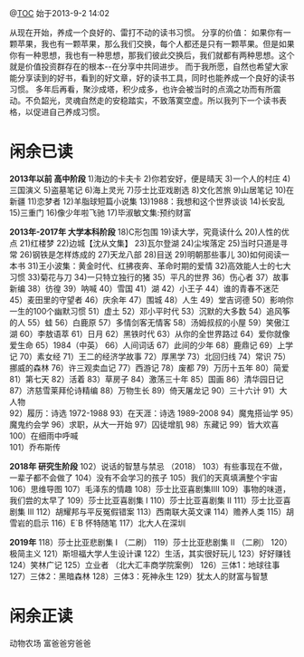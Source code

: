 @[TOC](闲余书单)
                                                                                                        始于2013-9-2 14:02

从现在开始，养成一个良好的、雷打不动的读书习惯。
分享的价值：  如果你有一颗苹果，我也有一颗苹果，那么我们交换，每个人都还是只有一颗苹果。但是如果你有一种思想，我也有一种思想，那我们彼此交换后，我们就都有两种思想。这个就是价值投资群存在的根本--在分享中共同进步。
而于我所愿，自然也希望大家能分享读到的好书，看到的好文章，好的读书工具，同时也能养成一个良好的读书习惯。
多年后再看，聚沙成塔，积少成多，也许会被当时的点滴之功而有所震动。不负韶光，灵魂自然走的安稳踏实，不致落寞空虚。所以我列下一个读书表格，以促进自己养成习惯。


# 闲余已读

**2013年以前 高中阶段**
1)海边的卡夫卡
2)你若安好，便是晴天
3)一个人的村庄
4)三国演义
5)盗墓笔记
6)海上灵光
7)莎士比亚戏剧选
8)文化苦旅
9)山居笔记
10)在新疆
11)恋梦者
12)羊脂球短篇小说集
13)1988：我想和这个世界谈谈
14)长安乱
15)三重门
16)像少年啦飞驰
17)毕淑敏文集:预约财富

**2013年-2017年 大学本科阶段**
18)C形包围
19)读大学，究竟读什么
20)人性的优点
21)红楼梦
22)边城【沈从文集】 
23)瓦尔登湖
24)尘埃落定
25)当时只道是寻常
26)钢铁是怎样炼成的
27)天龙八部
28)目送
29)明朝那些事儿
30)如何阅读一本书 
31)王小波集：黄金时代、红拂夜奔、革命时期的爱情 
32)高效能人士的七大习惯
33)菊花与刀 
34)一只特立独行的猪 
35）平凡的世界
36）伤心者 
37）故事新编
38）彷徨
39）呐喊
40）雪国
41）湖
42）小王子
44）谁的青春不迷茫 
45）麦田里的守望者
46）庆余年 
47）围城 
48）人生 
49）堂吉诃德 
50）影响你一生的100个幽默习惯
51）虚土 
52）邓小平时代
53）沉默的大多数
54）追风筝的人 
55）蛙
56）白鹿原 
57）多情剑客无情客
58）汤姆叔叔的小屋 
59）笑傲江湖
60）李敖语萃
61）日月
62）黑铁时代 
63）从你的全世界路过 
64）爱你就像爱生命 
65）1984（中英）
66）人间词话
67）此间的少年
68）鹿鼎记
69）上学记
70）素女经
71）王二的经济学故事
72）厚黑学 
73）北回归线 
74）常识 
75）挪威的森林
76）许三观卖血记
77）西游记
78）废都
79）万历十五年 
80）简爱
81）第七天
82）活着
83）草房子
84）激荡三十年
85）国画
86）清华园日记 
87）济慈雪莱拜伦诗精编
88）万物生长 
89）倚天屠龙记
90）三十六计
91）大人物  
92）履历：诗选 1972-1988
93）在天涯：诗选 1989-2008 
94）魔鬼搭讪学
95）魔鬼约会学 
96）求职，从大一开始
97）囚徒增肌 
98）东藏记
99）皆大欢喜
100）在细雨中呼喊  
101）乔布斯传

**2018年  研究生阶段**
102）说话的智慧与禁忌  （2018）
103）有些事现在不做，一辈子都不会做了
104）没有不会学习的孩子
105）我们的天真填满整个宇宙
106）思维导图
107）毛泽东的情趣
108）莎士比亚喜剧集IIII
109）事物的味道，我们尝的太早了
109）莎士比亚喜剧集 I
110）莎士比亚喜剧集 II
111）莎士比亚喜剧集 III
112）胡耀邦与平反冤假错案
113）西南联大英文课 
114）赡养人类
115）胡雪岩的启示
116）E`B 怀特随笔
117）北大人在深圳

**2019年**
118）莎士比亚悲剧集 I     （二刷）
119）莎士比亚悲剧集 II    （二刷）
120）极简主义
121）斯坦福大学人生设计课
122）生活，其实很好玩儿
123）好好赚钱
124）笑林广记
125）立业者 （北大汇丰商学院案例）
126）三体1：地球往事
127）三体2：黑暗森林
128）三体3：死神永生
129）犹太人的财富与智慧


# 闲余正读 
动物农场
富爸爸穷爸爸

